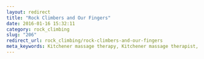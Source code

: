 ```yaml
---
layout: redirect
title: "Rock Climbers and Our Fingers"
date: 2016-01-16 15:32:11
category: rock_climbing
slug: "206"
redirect_url: rock_climbing/rock-climbers-and-our-fingers
meta_keywords: Kitchener massage therapy, Kitchener massage therapist, massage therapist Kitchener , massage therapy Kitchener, Kitchener registered massage therapy, Kitchener registered massage therapist, registered massage therapist Kitchener , registered massage therapy Kitchener, Deep tissue massage, massage, sports massage, Kitchener sports massage, massage therapy, massage therapist, registered massage therapist, registered massage therapy, climbing injury, finger injury,  
---
```


